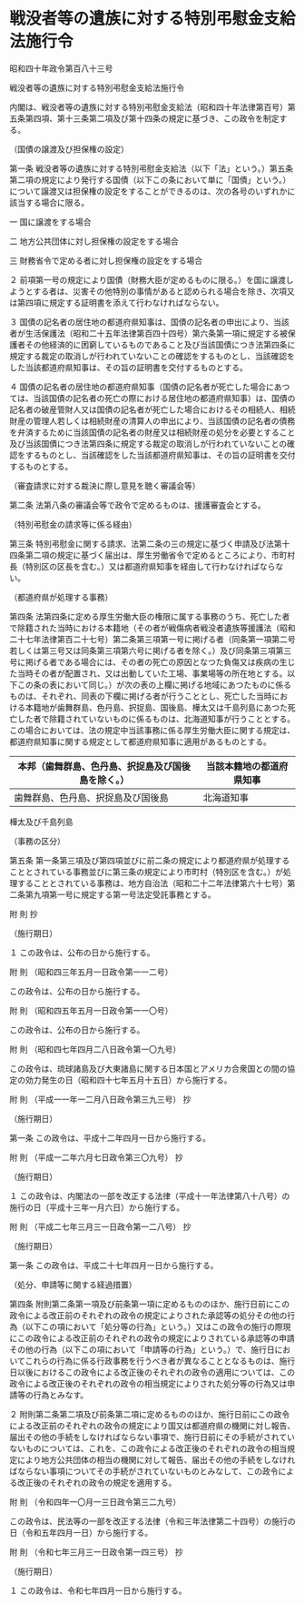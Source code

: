 # 戦没者等の遺族に対する特別弔慰金支給法施行令

昭和四十年政令第百八十三号

戦没者等の遺族に対する特別弔慰金支給法施行令

内閣は、戦没者等の遺族に対する特別弔慰金支給法（昭和四十年法律第百号）第五条第四項、第十三条第二項及び第十四条の規定に基づき、この政令を制定する。

（国債の譲渡及び担保権の設定）

第一条 戦没者等の遺族に対する特別弔慰金支給法（以下「法」という。）第五条第二項の規定により発行する国債（以下この条において単に「国債」という。）について譲渡又は担保権の設定をすることができるのは、次の各号のいずれかに該当する場合に限る。

一 国に譲渡をする場合

二 地方公共団体に対し担保権の設定をする場合

三 財務省令で定める者に対し担保権の設定をする場合

２ 前項第一号の規定により国債（財務大臣が定めるものに限る。）を国に譲渡しようとする者は、災害その他特別の事情があると認められる場合を除き、次項又は第四項に規定する証明書を添えて行わなければならない。

３ 国債の記名者の居住地の都道府県知事は、国債の記名者の申出により、当該者が生活保護法（昭和二十五年法律第百四十四号）第六条第一項に規定する被保護者その他経済的に困窮しているものであること及び当該国債につき法第四条に規定する裁定の取消しが行われていないことの確認をするものとし、当該確認をした当該都道府県知事は、その旨の証明書を交付するものとする。

４ 国債の記名者の居住地の都道府県知事（国債の記名者が死亡した場合にあつては、当該国債の記名者の死亡の際における居住地の都道府県知事）は、国債の記名者の破産管財人又は国債の記名者が死亡した場合におけるその相続人、相続財産の管理人若しくは相続財産の清算人の申出により、当該国債の記名者の債務を弁済するために当該国債の記名者の財産又は相続財産の処分を必要とすること及び当該国債につき法第四条に規定する裁定の取消しが行われていないことの確認をするものとし、当該確認をした当該都道府県知事は、その旨の証明書を交付するものとする。

（審査請求に対する裁決に際し意見を聴く審議会等）

第二条 法第八条の審議会等で政令で定めるものは、援護審査会とする。

（特別弔慰金の請求等に係る経由）

第三条 特別弔慰金に関する請求、法第二条の三の規定に基づく申請及び法第十四条第二項の規定に基づく届出は、厚生労働省令で定めるところにより、市町村長（特別区の区長を含む。）又は都道府県知事を経由して行わなければならない。

（都道府県が処理する事務）

第四条 法第四条に定める厚生労働大臣の権限に属する事務のうち、死亡した者で除籍された当時における本籍地（その者が戦傷病者戦没者遺族等援護法（昭和二十七年法律第百二十七号）第二条第三項第一号に掲げる者（同条第一項第二号若しくは第三号又は同条第三項第六号に掲げる者を除く。）及び同条第三項第三号に掲げる者である場合には、その者の死亡の原因となつた負傷又は疾病の生じた当時その者が配置され、又は出動していた工場、事業場等の所在地とする。以下この条の表において同じ。）が次の表の上欄に掲げる地域にあつたものに係るものは、それぞれ、同表の下欄に掲げる者が行うこととし、死亡した当時における本籍地が歯舞群島、色丹島、択捉島、国後島、樺太又は千島列島にあつた死亡した者で除籍されていないものに係るものは、北海道知事が行うこととする。この場合においては、法の規定中当該事務に係る厚生労働大臣に関する規定は、都道府県知事に関する規定として都道府県知事に適用があるものとする。

本邦（歯舞群島、色丹島、択捉島及び国後島を除く。） | 当該本籍地の都道府県知事  
---|---  
歯舞群島、色丹島、択捉島及び国後島 | 北海道知事  
樺太及び千島列島  
  
（事務の区分）

第五条 第一条第三項及び第四項並びに前二条の規定により都道府県が処理することとされている事務並びに第三条の規定により市町村（特別区を含む。）が処理することとされている事務は、地方自治法（昭和二十二年法律第六十七号）第二条第九項第一号に規定する第一号法定受託事務とする。

附 則 抄

（施行期日）

１ この政令は、公布の日から施行する。

附 則 （昭和四三年五月一日政令第一一二号）

この政令は、公布の日から施行する。

附 則 （昭和四五年五月一日政令第一一〇号）

この政令は、公布の日から施行する。

附 則 （昭和四七年四月二八日政令第一〇九号）

この政令は、琉球諸島及び大東諸島に関する日本国とアメリカ合衆国との間の協定の効力発生の日（昭和四十七年五月十五日）から施行する。

附 則 （平成一一年一二月八日政令第三九三号） 抄

（施行期日）

第一条 この政令は、平成十二年四月一日から施行する。

附 則 （平成一二年六月七日政令第三〇九号） 抄

（施行期日）

１ この政令は、内閣法の一部を改正する法律（平成十一年法律第八十八号）の施行の日（平成十三年一月六日）から施行する。

附 則 （平成二七年三月三一日政令第一二八号） 抄

（施行期日）

第一条 この政令は、平成二十七年四月一日から施行する。

（処分、申請等に関する経過措置）

第四条 附則第二条第一項及び前条第一項に定めるもののほか、施行日前にこの政令による改正前のそれぞれの政令の規定によりされた承認等の処分その他の行為（以下この項において「処分等の行為」という。）又はこの政令の施行の際現にこの政令による改正前のそれぞれの政令の規定によりされている承認等の申請その他の行為（以下この項において「申請等の行為」という。）で、施行日においてこれらの行為に係る行政事務を行うべき者が異なることとなるものは、施行日以後におけるこの政令による改正後のそれぞれの政令の適用については、この政令による改正後のそれぞれの政令の相当規定によりされた処分等の行為又は申請等の行為とみなす。

２ 附則第二条第二項及び前条第二項に定めるもののほか、施行日前にこの政令による改正前のそれぞれの政令の規定により国又は都道府県の機関に対し報告、届出その他の手続をしなければならない事項で、施行日前にその手続がされていないものについては、これを、この政令による改正後のそれぞれの政令の相当規定により地方公共団体の相当の機関に対して報告、届出その他の手続をしなければならない事項についてその手続がされていないものとみなして、この政令による改正後のそれぞれの政令の規定を適用する。

附 則 （令和四年一〇月一三日政令第三二九号）

この政令は、民法等の一部を改正する法律（令和三年法律第二十四号）の施行の日（令和五年四月一日）から施行する。

附 則 （令和七年三月三一日政令第一四三号） 抄

（施行期日）

１ この政令は、令和七年四月一日から施行する。
